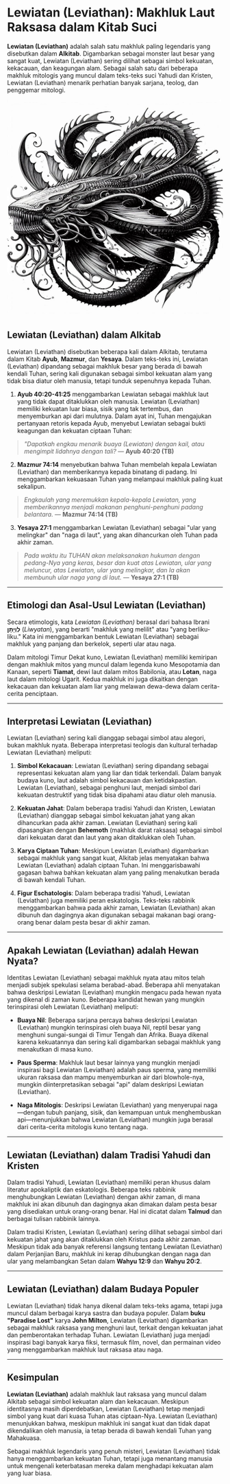 # Lewiatan (Leviathan): Makhluk Laut Raksasa dalam Kitab Suci

**Lewiatan (Leviathan)** adalah salah satu makhluk paling legendaris yang disebutkan dalam **Alkitab**. Digambarkan sebagai monster laut besar yang sangat kuat, Lewiatan (Leviathan) sering dilihat sebagai simbol kekuatan, kekacauan, dan keagungan alam. Sebagai salah satu dari beberapa makhluk mitologis yang muncul dalam teks-teks suci Yahudi dan Kristen, Lewiatan (Leviathan) menarik perhatian banyak sarjana, teolog, dan penggemar mitologi.

![gambar lewiatan](konten/img/makhluk_mitologi/lewiatan.jpg)

## Lewiatan (Leviathan) dalam Alkitab

Lewiatan (Leviathan) disebutkan beberapa kali dalam Alkitab, terutama dalam Kitab **Ayub**, **Mazmur**, dan **Yesaya**. Dalam teks-teks ini, Lewiatan (Leviathan) dipandang sebagai makhluk besar yang berada di bawah kendali Tuhan, sering kali digunakan sebagai simbol kekuatan alam yang tidak bisa diatur oleh manusia, tetapi tunduk sepenuhnya kepada Tuhan.

1. **Ayub 40:20-41:25** menggambarkan Lewiatan sebagai makhluk laut yang tidak dapat ditaklukkan oleh manusia. Lewiatan (Leviathan) memiliki kekuatan luar biasa, sisik yang tak tertembus, dan menyemburkan api dari mulutnya. Dalam ayat ini, Tuhan mengajukan pertanyaan retoris kepada Ayub, menyebut Lewiatan sebagai bukti keagungan dan kekuatan ciptaan Tuhan:

> *"Dapatkah engkau menarik buaya (Lewiatan) dengan kail, atau mengimpit lidahnya dengan tali?*
> — **Ayub 40:20 (TB)**

2. **Mazmur 74:14** menyebutkan bahwa Tuhan membelah kepala Lewiatan (Leviathan) dan memberikannya kepada binatang di padang. Ini menggambarkan kekuasaan Tuhan yang melampaui makhluk paling kuat sekalipun.

> *Engkaulah yang meremukkan kepala-kepala Lewiatan, yang memberikannya menjadi makanan penghuni-penghuni padang belantara.*
> — **Mazmur 74:14 (TB)**

3. **Yesaya 27:1** menggambarkan Lewiatan (Leviathan) sebagai "ular yang melingkar" dan "naga di laut", yang akan dihancurkan oleh Tuhan pada akhir zaman.

> *Pada waktu itu TUHAN akan melaksanakan hukuman dengan pedang-Nya yang keras, besar dan kuat atas Lewiatan, ular yang meluncur, atas Lewiatan, ular yang melingkar, dan Ia akan membunuh ular naga yang di laut.*
> — **Yesaya 27:1 (TB)**

---

## Etimologi dan Asal-Usul Lewiatan (Leviathan)

Secara etimologis, kata *Lewiatan (Leviathan)* berasal dari bahasa Ibrani **לִוְיָתָן** (*Liwyatan*), yang berarti "makhluk yang melilit" atau "yang berliku-liku." Kata ini menggambarkan bentuk Lewiatan (Leviathan) sebagai makhluk yang panjang dan berkelok, seperti ular atau naga.

Dalam mitologi Timur Dekat kuno, Lewiatan (Leviathan) memiliki kemiripan dengan makhluk mitos yang muncul dalam legenda kuno Mesopotamia dan Kanaan, seperti **Tiamat**, dewi laut dalam mitos Babilonia, atau **Lotan**, naga laut dalam mitologi Ugarit. Kedua makhluk ini juga dikaitkan dengan kekacauan dan kekuatan alam liar yang melawan dewa-dewa dalam cerita-cerita penciptaan.

---

## Interpretasi Lewiatan (Leviathan)

Lewiatan (Leviathan) sering kali dianggap sebagai simbol atau alegori, bukan makhluk nyata. Beberapa interpretasi teologis dan kultural terhadap Lewiatan (Leviathan) meliputi:

1. **Simbol Kekacauan**: Lewiatan (Leviathan) sering dipandang sebagai representasi kekuatan alam yang liar dan tidak terkendali. Dalam banyak budaya kuno, laut adalah simbol kekacauan dan ketidakpastian. Lewiatan (Leviathan), sebagai penghuni laut, menjadi simbol dari kekuatan destruktif yang tidak bisa dipahami atau diatur oleh manusia.

2. **Kekuatan Jahat**: Dalam beberapa tradisi Yahudi dan Kristen, Lewiatan (Leviathan) dianggap sebagai simbol kekuatan jahat yang akan dihancurkan pada akhir zaman. Lewiatan (Leviathan) sering kali dipasangkan dengan **Behemoth** (makhluk darat raksasa) sebagai simbol dari kekuatan darat dan laut yang akan ditaklukkan oleh Tuhan.

3. **Karya Ciptaan Tuhan**: Meskipun Lewiatan (Leviathan) digambarkan sebagai makhluk yang sangat kuat, Alkitab jelas menyatakan bahwa Lewiatan (Leviathan) adalah ciptaan Tuhan. Ini menggarisbawahi gagasan bahwa bahkan kekuatan alam yang paling menakutkan berada di bawah kendali Tuhan.

4. **Figur Eschatologis**: Dalam beberapa tradisi Yahudi, Lewiatan (Leviathan) juga memiliki peran eskatologis. Teks-teks rabbinik menggambarkan bahwa pada akhir zaman, Lewiatan (Leviathan) akan dibunuh dan dagingnya akan digunakan sebagai makanan bagi orang-orang benar dalam pesta besar di akhir zaman.

---

## Apakah Lewiatan (Leviathan) adalah Hewan Nyata?

Identitas Lewiatan (Leviathan) sebagai makhluk nyata atau mitos telah menjadi subjek spekulasi selama berabad-abad. Beberapa ahli menyatakan bahwa deskripsi Lewiatan (Leviathan) mungkin mengacu pada hewan nyata yang dikenal di zaman kuno. Beberapa kandidat hewan yang mungkin terinspirasi oleh Lewiatan (Leviathan) meliputi:

- **Buaya Nil**: Beberapa sarjana percaya bahwa deskripsi Lewiatan (Leviathan) mungkin terinspirasi oleh buaya Nil, reptil besar yang menghuni sungai-sungai di Timur Tengah dan Afrika. Buaya dikenal karena kekuatannya dan sering kali digambarkan sebagai makhluk yang menakutkan di masa kuno.

- **Paus Sperma**: Makhluk laut besar lainnya yang mungkin menjadi inspirasi bagi Lewiatan (Leviathan) adalah paus sperma, yang memiliki ukuran raksasa dan mampu menyemburkan air dari blowhole-nya, mungkin diinterpretasikan sebagai "api" dalam deskripsi Lewiatan (Leviathan).

- **Naga Mitologis**: Deskripsi Lewiatan (Leviathan) yang menyerupai naga—dengan tubuh panjang, sisik, dan kemampuan untuk menghembuskan api—menunjukkan bahwa Lewiatan (Leviathan) mungkin juga berasal dari cerita-cerita mitologis kuno tentang naga.

---

## Lewiatan (Leviathan) dalam Tradisi Yahudi dan Kristen

Dalam tradisi Yahudi, Lewiatan (Leviathan) memiliki peran khusus dalam literatur apokaliptik dan eskatologis. Beberapa teks rabbinik menghubungkan Lewiatan (Leviathan) dengan akhir zaman, di mana makhluk ini akan dibunuh dan dagingnya akan dimakan dalam pesta besar yang disediakan untuk orang-orang benar. Hal ini dicatat dalam **Talmud** dan berbagai tulisan rabbinik lainnya.

Dalam tradisi Kristen, Lewiatan (Leviathan) sering dilihat sebagai simbol dari kekuatan jahat yang akan ditaklukkan oleh Kristus pada akhir zaman. Meskipun tidak ada banyak referensi langsung tentang Lewiatan (Leviathan) dalam Perjanjian Baru, makhluk ini kerap dihubungkan dengan naga dan ular yang melambangkan Setan dalam **Wahyu 12:9** dan **Wahyu 20:2**.

---

## Lewiatan (Leviathan) dalam Budaya Populer

Lewiatan (Leviathan) tidak hanya dikenal dalam teks-teks agama, tetapi juga muncul dalam berbagai karya sastra dan budaya populer. Dalam **buku "Paradise Lost"** karya **John Milton**, Lewiatan (Leviathan) digambarkan sebagai makhluk raksasa yang menghuni laut, terkait dengan kekuatan jahat dan pemberontakan terhadap Tuhan. Lewiatan (Leviathan) juga menjadi inspirasi bagi banyak karya fiksi, termasuk film, novel, dan permainan video yang menggambarkan makhluk laut raksasa atau naga.

---

## Kesimpulan

**Lewiatan (Leviathan)** adalah makhluk laut raksasa yang muncul dalam Alkitab sebagai simbol kekuatan alam dan kekacauan. Meskipun identitasnya masih diperdebatkan, Lewiatan (Leviathan) tetap menjadi simbol yang kuat dari kuasa Tuhan atas ciptaan-Nya. Lewiatan (Leviathan) menunjukkan bahwa, meskipun makhluk ini sangat kuat dan tidak dapat dikendalikan oleh manusia, ia tetap berada di bawah kendali Tuhan yang Mahakuasa.

Sebagai makhluk legendaris yang penuh misteri, Lewiatan (Leviathan) tidak hanya menggambarkan kekuatan Tuhan, tetapi juga menantang manusia untuk mengenali keterbatasan mereka dalam menghadapi kekuatan alam yang luar biasa.